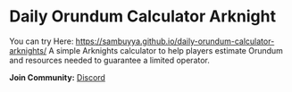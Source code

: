 # Daily Orundum Calculator Arknight
You can try Here: https://sambuyya.github.io/daily-orundum-calculator-arknights/
A simple Arknights calculator to help players estimate Orundum and resources needed to guarantee a limited operator.

**Join Community:** [Discord](https://discord.gg/hSqjzEp5u7)
